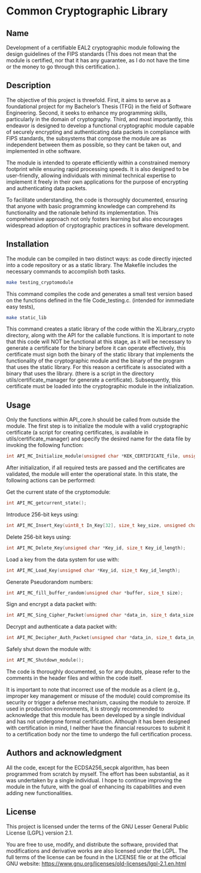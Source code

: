 # Common Cryptographic Library

## Name
Development of a certifiable EAL2 cryptographic module following the design guidelines of the FIPS standards (This does not mean that the module is certified, nor that it has any guarantee, as I do not have the time or the money to go through this certification.).

## Description
The objective of this project is threefold. First, it aims to serve as a foundational project for my Bachelor’s Thesis (TFG) in the field of Software Engineering. Second, it seeks to enhance my programming skills, particularly in the domain of cryptography. Third, and most importantly, this endeavor is designed to develop a functional cryptographic module capable of securely encrypting and authenticating data packets in compliance with FIPS standards, the subsystems that compose the module are as independent between them as possible, so they cant be taken out, and implemented in othe software.

The module is intended to operate efficiently within a constrained memory footprint while ensuring rapid processing speeds. It is also designed to be user-friendly, allowing individuals with minimal technical expertise to implement it freely in their own applications for the purpose of encrypting and authenticating data packets.

To facilitate understanding, the code is thoroughly documented, ensuring that anyone with basic programming knowledge can comprehend its functionality and the rationale behind its implementation. This comprehensive approach not only fosters learning but also encourages widespread adoption of cryptographic practices in software development.

## Installation
The module can be compiled in two distinct ways: as code directly injected into a code repository or as a static library. The Makefile includes the necessary commands to accomplish both tasks.

```bash
make testing_cryptomodule
```

This command compiles the code and generates a small test version based on the functions defined in the file Code_testing.c. (intended for inmmediate easy tests),

```bash
make static_lib
```

This command creates a static library of the code within the XLibrary_crypto directory, along with the API for the callable functions. It is important to note that this code will NOT be functional at this stage, as it will be necessary to generate a certificate for the binary before it can operate effectively, this certificate must sign both the binary of the static library that implements the functionality of the cryptographic module and the binary of the program that uses the static library. For this reason a certificate is associated with a binary that uses the library.  (there is a script in the directory utils/certificate_manager for generate a certificate). Subsequently, this certificate must be loaded into the cryptographic module in the initialization. 

## Usage
Only the functions within API_core.h should be called from outside the module. The first step is to initialize the module with a valid cryptographic certificate (a script for creating certificates, is available in utils/certificate_manager) and specify the desired name for the data file by invoking the following function:

```c
int API_MC_Initialize_module(unsigned char *KEK_CERTIFICATE_file, unsigned char *Cryptodata_filename);
```

After initialization, if all required tests are passed and the certificates are validated, the module will enter the operational state. In this state, the following actions can be performed:

Get the current state of the cryptomodule:
```c
int API_MC_getcurrent_state();
```

Introduce 256-bit keys using:
```c
int API_MC_Insert_Key(uint8_t In_Key[32], size_t key_size, unsigned char *Key_id, size_t Key_id_length);
```

Delete 256-bit keys using:
```c
int API_MC_Delete_Key(unsigned char *Key_id, size_t Key_id_length);
```

Load a key from the data system for use with:
```c
int API_MC_Load_Key(unsigned char *Key_id, size_t Key_id_length);
```

Generate Pseudorandom numbers:
```c
int API_MC_fill_buffer_random(unsigned char *buffer, size_t size);
```

Sign and encrypt a data packet with:
```c
int API_MC_Sing_Cipher_Packet(unsigned char *data_in, size_t data_size, unsigned char *packet_out, size_t *packet_out_length);
```

Decrypt and authenticate a data packet with:
```c
int API_MC_Decipher_Auth_Packet(unsigned char *data_in, size_t data_in_length, unsigned char *out_data, size_t *out_data_length);
```

Safely shut down the module with:
```c
int API_MC_Shutdown_module();
```

The code is thoroughly documented, so for any doubts, please refer to the comments in the header files and within the code itself.

It is important to note that incorrect use of the module as a client (e.g., improper key management or misuse of the module) could compromise its security or trigger a defense mechanism, causing the module to zeroize. If used in production environments, it is strongly recommended to acknowledge that this module has been developed by a single individual and has not undergone formal certification. Although it has been designed with certification in mind, I neither have the financial resources to submit it to a certification body nor the time to undergo the full certification process.

## Authors and acknowledgment
All the code, except for the ECDSA256_secpk algorithm, has been programmed from scratch by myself. The effort has been substantial, as it was undertaken by a single individual. I hope to continue improving the module in the future, with the goal of enhancing its capabilities and even adding new functionalities.

## License
This project is licensed under the terms of the GNU Lesser General Public License (LGPL) version 2.1.

You are free to use, modify, and distribute the software, provided that modifications and derivative works are also licensed under the LGPL. The full terms of the license can be found in the LICENSE file or at the official GNU website:
https://www.gnu.org/licenses/old-licenses/lgpl-2.1.en.html



